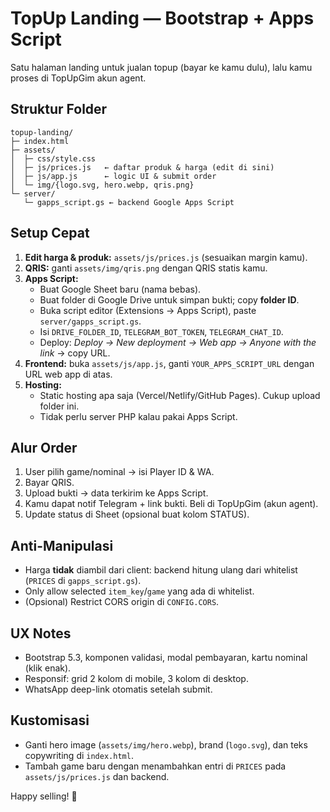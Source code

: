 # TopUp Landing — Bootstrap + Apps Script

Satu halaman landing untuk jualan topup (bayar ke kamu dulu), lalu kamu proses di TopUpGim akun agent.

## Struktur Folder
```
topup-landing/
├─ index.html
├─ assets/
│  ├─ css/style.css
│  ├─ js/prices.js   ← daftar produk & harga (edit di sini)
│  ├─ js/app.js      ← logic UI & submit order
│  └─ img/{logo.svg, hero.webp, qris.png}
└─ server/
   └─ gapps_script.gs ← backend Google Apps Script
```

## Setup Cepat
1. **Edit harga & produk:** `assets/js/prices.js` (sesuaikan margin kamu).
2. **QRIS:** ganti `assets/img/qris.png` dengan QRIS statis kamu.
3. **Apps Script:**
   - Buat Google Sheet baru (nama bebas). 
   - Buat folder di Google Drive untuk simpan bukti; copy **folder ID**.
   - Buka script editor (Extensions → Apps Script), paste `server/gapps_script.gs`.
   - Isi `DRIVE_FOLDER_ID`, `TELEGRAM_BOT_TOKEN`, `TELEGRAM_CHAT_ID`.
   - Deploy: *Deploy → New deployment → Web app → Anyone with the link* → copy URL.
4. **Frontend:** buka `assets/js/app.js`, ganti `YOUR_APPS_SCRIPT_URL` dengan URL web app di atas.
5. **Hosting:**
   - Static hosting apa saja (Vercel/Netlify/GitHub Pages). Cukup upload folder ini.
   - Tidak perlu server PHP kalau pakai Apps Script.

## Alur Order
1. User pilih game/nominal → isi Player ID & WA.
2. Bayar QRIS.
3. Upload bukti → data terkirim ke Apps Script.
4. Kamu dapat notif Telegram + link bukti. Beli di TopUpGim (akun agent).
5. Update status di Sheet (opsional buat kolom STATUS).

## Anti-Manipulasi
- Harga **tidak** diambil dari client: backend hitung ulang dari whitelist (`PRICES` di `gapps_script.gs`).
- Only allow selected `item_key`/`game` yang ada di whitelist.
- (Opsional) Restrict CORS origin di `CONFIG.CORS`.

## UX Notes
- Bootstrap 5.3, komponen validasi, modal pembayaran, kartu nominal (klik enak).
- Responsif: grid 2 kolom di mobile, 3 kolom di desktop.
- WhatsApp deep-link otomatis setelah submit.

## Kustomisasi
- Ganti hero image (`assets/img/hero.webp`), brand (`logo.svg`), dan teks copywriting di `index.html`.
- Tambah game baru dengan menambahkan entri di `PRICES` pada `assets/js/prices.js` dan backend.

Happy selling! 🚀
